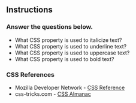 ## Instructions

### Answer the questions below.

- What CSS property is used to italicize text?
- What CSS property is used to underline text?
- What CSS property is used to uppercase text?
- What CSS property is used to bold text?

### CSS References

- Mozilla Developer Network - [CSS Reference](https://developer.mozilla.org/en-US/docs/Web/CSS/Reference)
- css-tricks.com - [CSS Almanac](https://css-tricks.com/almanac/)
